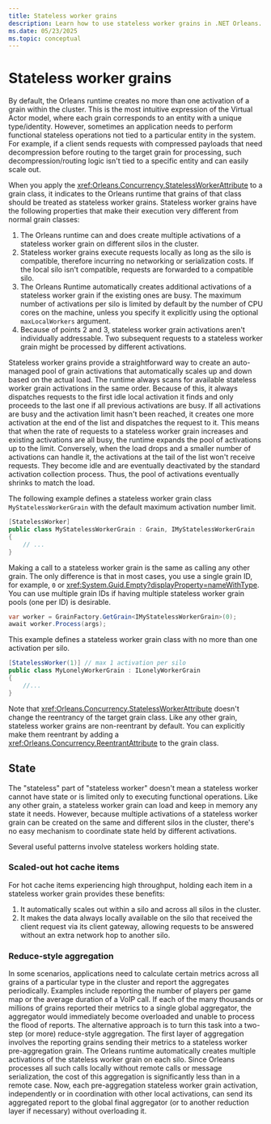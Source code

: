 ```yaml
---
title: Stateless worker grains
description: Learn how to use stateless worker grains in .NET Orleans.
ms.date: 05/23/2025
ms.topic: conceptual
---
```


# Stateless worker grains

By default, the Orleans runtime creates no more than one activation of a grain within the cluster. This is the most intuitive expression of the Virtual Actor model, where each grain corresponds to an entity with a unique type/identity. However, sometimes an application needs to perform functional stateless operations not tied to a particular entity in the system. For example, if a client sends requests with compressed payloads that need decompression before routing to the target grain for processing, such decompression/routing logic isn't tied to a specific entity and can easily scale out.

When you apply the <xref:Orleans.Concurrency.StatelessWorkerAttribute> to a grain class, it indicates to the Orleans runtime that grains of that class should be treated as stateless worker grains. Stateless worker grains have the following properties that make their execution very different from normal grain classes:

1. The Orleans runtime can and does create multiple activations of a stateless worker grain on different silos in the cluster.
1. Stateless worker grains execute requests locally as long as the silo is compatible, therefore incurring no networking or serialization costs. If the local silo isn't compatible, requests are forwarded to a compatible silo.
1. The Orleans Runtime automatically creates additional activations of a stateless worker grain if the existing ones are busy. The maximum number of activations per silo is limited by default by the number of CPU cores on the machine, unless you specify it explicitly using the optional `maxLocalWorkers` argument.
1. Because of points 2 and 3, stateless worker grain activations aren't individually addressable. Two subsequent requests to a stateless worker grain might be processed by different activations.

Stateless worker grains provide a straightforward way to create an auto-managed pool of grain activations that automatically scales up and down based on the actual load. The runtime always scans for available stateless worker grain activations in the same order. Because of this, it always dispatches requests to the first idle local activation it finds and only proceeds to the last one if all previous activations are busy. If all activations are busy and the activation limit hasn't been reached, it creates one more activation at the end of the list and dispatches the request to it. This means that when the rate of requests to a stateless worker grain increases and existing activations are all busy, the runtime expands the pool of activations up to the limit. Conversely, when the load drops and a smaller number of activations can handle it, the activations at the tail of the list won't receive requests. They become idle and are eventually deactivated by the standard activation collection process. Thus, the pool of activations eventually shrinks to match the load.

The following example defines a stateless worker grain class `MyStatelessWorkerGrain` with the default maximum activation number limit.

```csharp
[StatelessWorker]
public class MyStatelessWorkerGrain : Grain, IMyStatelessWorkerGrain
{
    // ...
}
```

Making a call to a stateless worker grain is the same as calling any other grain. The only difference is that in most cases, you use a single grain ID, for example, `0` or <xref:System.Guid.Empty?displayProperty=nameWithType>. You can use multiple grain IDs if having multiple stateless worker grain pools (one per ID) is desirable.

```csharp
var worker = GrainFactory.GetGrain<IMyStatelessWorkerGrain>(0);
await worker.Process(args);
```

This example defines a stateless worker grain class with no more than one activation per silo.

```csharp
[StatelessWorker(1)] // max 1 activation per silo
public class MyLonelyWorkerGrain : ILonelyWorkerGrain
{
    //...
}
```

Note that <xref:Orleans.Concurrency.StatelessWorkerAttribute> doesn't change the reentrancy of the target grain class. Like any other grain, stateless worker grains are non-reentrant by default. You can explicitly make them reentrant by adding a <xref:Orleans.Concurrency.ReentrantAttribute> to the grain class.

## State

The "stateless" part of "stateless worker" doesn't mean a stateless worker cannot have state or is limited only to executing functional operations. Like any other grain, a stateless worker grain can load and keep in memory any state it needs. However, because multiple activations of a stateless worker grain can be created on the same and different silos in the cluster, there's no easy mechanism to coordinate state held by different activations.

Several useful patterns involve stateless workers holding state.

### Scaled-out hot cache items

For hot cache items experiencing high throughput, holding each item in a stateless worker grain provides these benefits:

1. It automatically scales out within a silo and across all silos in the cluster.
1. It makes the data always locally available on the silo that received the client request via its client gateway, allowing requests to be answered without an extra network hop to another silo.

### Reduce-style aggregation

In some scenarios, applications need to calculate certain metrics across all grains of a particular type in the cluster and report the aggregates periodically. Examples include reporting the number of players per game map or the average duration of a VoIP call. If each of the many thousands or millions of grains reported their metrics to a single global aggregator, the aggregator would immediately become overloaded and unable to process the flood of reports. The alternative approach is to turn this task into a two-step (or more) reduce-style aggregation. The first layer of aggregation involves the reporting grains sending their metrics to a stateless worker pre-aggregation grain. The Orleans runtime automatically creates multiple activations of the stateless worker grain on each silo. Since Orleans processes all such calls locally without remote calls or message serialization, the cost of this aggregation is significantly less than in a remote case. Now, each pre-aggregation stateless worker grain activation, independently or in coordination with other local activations, can send its aggregated report to the global final aggregator (or to another reduction layer if necessary) without overloading it.

